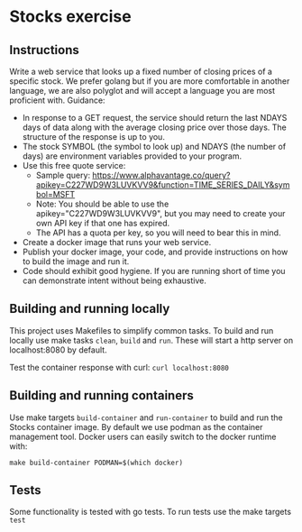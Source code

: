 # Stocks exercise

## Instructions

Write a web service that looks up a fixed number of closing prices of a specific stock.
We prefer golang but if you are more comfortable in another language, we are also polyglot and will accept a language you are most proficient with.
Guidance:
* In response to a GET request, the service should return the last NDAYS days of data along with the
average closing price over those days. The structure of the response is up to you.
* The stock SYMBOL (the symbol to look up) and NDAYS (the number of days) are environment
variables provided to your program.
* Use this free quote service:
    - Sample query: https://www.alphavantage.co/query?apikey=C227WD9W3LUVKVV9&function=TIME_SERIES_DAILY&symbol=MSFT
    - Note: You should be able to use the apikey="C227WD9W3LUVKVV9", but you may need to create your own API key if that one has expired.
    - The API has a quota per key, so you will need to bear this in mind.
* Create a docker image that runs your web service.
* Publish your docker image, your code, and provide instructions on how to build the image and run it.
* Code should exhibit good hygiene. If you are running short of time you can demonstrate intent
without being exhaustive.

## Building and running locally

This project uses Makefiles to simplify common tasks. To build and run locally 
use make tasks `clean`, `build` and `run`. These will start a http server on
localhost:8080 by default. 

Test the container response with curl: `curl localhost:8080`

## Building and running containers

Use make targets `build-container` and `run-container` to build and run the Stocks
container image. By default we use podman as the container management tool.
Docker users can easily switch to the docker runtime with:

```
make build-container PODMAN=$(which docker)
```


## Tests

Some functionality is tested with go tests. To run tests use the make targets `test`
